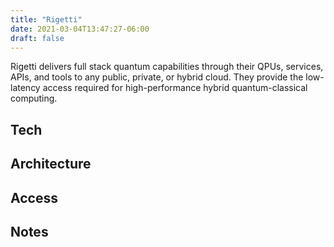```yaml
---
title: "Rigetti"
date: 2021-03-04T13:47:27-06:00
draft: false
---
```


Rigetti delivers full stack quantum capabilities through their QPUs, services, APIs, and tools to any public, private, or hybrid cloud. They provide the low-latency access required for high-performance hybrid quantum-classical computing.

## Tech


## Architecture


## Access


## Notes